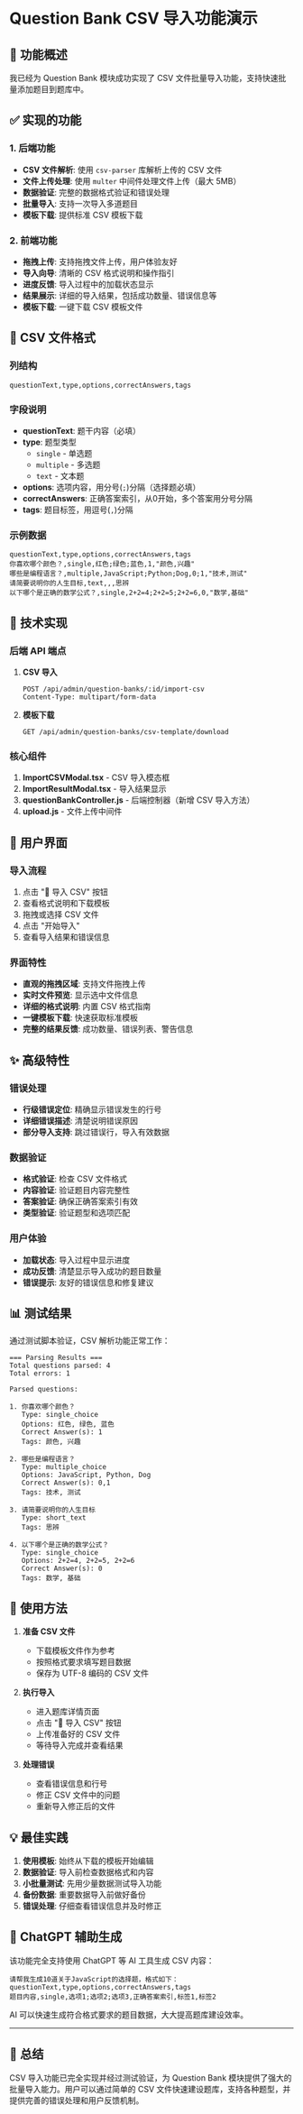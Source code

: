 # Question Bank CSV 导入功能演示

## 🎯 功能概述

我已经为 Question Bank 模块成功实现了 CSV 文件批量导入功能，支持快速批量添加题目到题库中。

## ✅ 实现的功能

### 1. 后端功能
- **CSV 文件解析**: 使用 `csv-parser` 库解析上传的 CSV 文件
- **文件上传处理**: 使用 `multer` 中间件处理文件上传（最大 5MB）
- **数据验证**: 完整的数据格式验证和错误处理
- **批量导入**: 支持一次导入多道题目
- **模板下载**: 提供标准 CSV 模板下载

### 2. 前端功能
- **拖拽上传**: 支持拖拽文件上传，用户体验友好
- **导入向导**: 清晰的 CSV 格式说明和操作指引
- **进度反馈**: 导入过程中的加载状态显示
- **结果展示**: 详细的导入结果，包括成功数量、错误信息等
- **模板下载**: 一键下载 CSV 模板文件

## 📄 CSV 文件格式

### 列结构
```csv
questionText,type,options,correctAnswers,tags
```

### 字段说明
- **questionText**: 题干内容（必填）
- **type**: 题型类型
  - `single` - 单选题
  - `multiple` - 多选题  
  - `text` - 文本题
- **options**: 选项内容，用分号(`;`)分隔（选择题必填）
- **correctAnswers**: 正确答案索引，从0开始，多个答案用分号分隔
- **tags**: 题目标签，用逗号(`,`)分隔

### 示例数据
```csv
questionText,type,options,correctAnswers,tags
你喜欢哪个颜色？,single,红色;绿色;蓝色,1,"颜色,兴趣"
哪些是编程语言？,multiple,JavaScript;Python;Dog,0;1,"技术,测试"
请简要说明你的人生目标,text,,,思辨
以下哪个是正确的数学公式？,single,2+2=4;2+2=5;2+2=6,0,"数学,基础"
```

## 🔧 技术实现

### 后端 API 端点

1. **CSV 导入**
   ```
   POST /api/admin/question-banks/:id/import-csv
   Content-Type: multipart/form-data
   ```

2. **模板下载**
   ```
   GET /api/admin/question-banks/csv-template/download
   ```

### 核心组件

1. **ImportCSVModal.tsx** - CSV 导入模态框
2. **ImportResultModal.tsx** - 导入结果显示
3. **questionBankController.js** - 后端控制器（新增 CSV 导入方法）
4. **upload.js** - 文件上传中间件

## 🎨 用户界面

### 导入流程
1. 点击 "📄 导入 CSV" 按钮
2. 查看格式说明和下载模板
3. 拖拽或选择 CSV 文件
4. 点击 "开始导入"
5. 查看导入结果和错误信息

### 界面特性
- **直观的拖拽区域**: 支持文件拖拽上传
- **实时文件预览**: 显示选中文件信息
- **详细的格式说明**: 内置 CSV 格式指南
- **一键模板下载**: 快速获取标准模板
- **完整的结果反馈**: 成功数量、错误列表、警告信息

## ✨ 高级特性

### 错误处理
- **行级错误定位**: 精确显示错误发生的行号
- **详细错误描述**: 清楚说明错误原因
- **部分导入支持**: 跳过错误行，导入有效数据

### 数据验证
- **格式验证**: 检查 CSV 文件格式
- **内容验证**: 验证题目内容完整性
- **答案验证**: 确保正确答案索引有效
- **类型验证**: 验证题型和选项匹配

### 用户体验
- **加载状态**: 导入过程中显示进度
- **成功反馈**: 清楚显示导入成功的题目数量
- **错误提示**: 友好的错误信息和修复建议

## 📊 测试结果

通过测试脚本验证，CSV 解析功能正常工作：

```
=== Parsing Results ===
Total questions parsed: 4
Total errors: 1

Parsed questions:

1. 你喜欢哪个颜色？
   Type: single_choice
   Options: 红色, 绿色, 蓝色
   Correct Answer(s): 1
   Tags: 颜色, 兴趣

2. 哪些是编程语言？
   Type: multiple_choice
   Options: JavaScript, Python, Dog
   Correct Answer(s): 0,1
   Tags: 技术, 测试

3. 请简要说明你的人生目标
   Type: short_text
   Tags: 思辨

4. 以下哪个是正确的数学公式？
   Type: single_choice
   Options: 2+2=4, 2+2=5, 2+2=6
   Correct Answer(s): 0
   Tags: 数学, 基础
```

## 🚀 使用方法

1. **准备 CSV 文件**
   - 下载模板文件作为参考
   - 按照格式要求填写题目数据
   - 保存为 UTF-8 编码的 CSV 文件

2. **执行导入**
   - 进入题库详情页面
   - 点击 "📄 导入 CSV" 按钮
   - 上传准备好的 CSV 文件
   - 等待导入完成并查看结果

3. **处理错误**
   - 查看错误信息和行号
   - 修正 CSV 文件中的问题
   - 重新导入修正后的文件

## 💡 最佳实践

1. **使用模板**: 始终从下载的模板开始编辑
2. **数据验证**: 导入前检查数据格式和内容
3. **小批量测试**: 先用少量数据测试导入功能
4. **备份数据**: 重要数据导入前做好备份
5. **错误处理**: 仔细查看错误信息并及时修正

## 🔄 ChatGPT 辅助生成

该功能完全支持使用 ChatGPT 等 AI 工具生成 CSV 内容：

```prompt
请帮我生成10道关于JavaScript的选择题，格式如下：
questionText,type,options,correctAnswers,tags
题目内容,single,选项1;选项2;选项3,正确答案索引,标签1,标签2
```

AI 可以快速生成符合格式要求的题目数据，大大提高题库建设效率。

---

## 🎉 总结

CSV 导入功能已完全实现并经过测试验证，为 Question Bank 模块提供了强大的批量导入能力。用户可以通过简单的 CSV 文件快速建设题库，支持各种题型，并提供完善的错误处理和用户反馈机制。